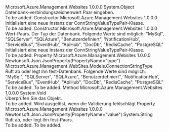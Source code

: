 <Type Name="ConnStringValueTypePair" FullName="Microsoft.Azure.Management.WebSites.Models.ConnStringValueTypePair">
  <TypeSignature Language="C#" Value="public class ConnStringValueTypePair" />
  <TypeSignature Language="ILAsm" Value=".class public auto ansi beforefieldinit ConnStringValueTypePair extends System.Object" />
  <TypeSignature Language="DocId" Value="T:Microsoft.Azure.Management.WebSites.Models.ConnStringValueTypePair" />
  <TypeSignature Language="VB.NET" Value="Public Class ConnStringValueTypePair" />
  <TypeSignature Language="F#" Value="type ConnStringValueTypePair = class" />
  <AssemblyInfo>
    <AssemblyName>Microsoft.Azure.Management.Websites</AssemblyName>
    <AssemblyVersion>1.0.0.0</AssemblyVersion>
  </AssemblyInfo>
  <Base>
    <BaseTypeName>System.Object</BaseTypeName>
  </Base>
  <Interfaces />
  <Docs>
    <summary>
            Datenbank-verbindungszeichenwert Paar eingeben.
            </summary>
    <remarks>To be added.</remarks>
  </Docs>
  <Members>
    <Member MemberName=".ctor">
      <MemberSignature Language="C#" Value="public ConnStringValueTypePair ();" />
      <MemberSignature Language="ILAsm" Value=".method public hidebysig specialname rtspecialname instance void .ctor() cil managed" />
      <MemberSignature Language="DocId" Value="M:Microsoft.Azure.Management.WebSites.Models.ConnStringValueTypePair.#ctor" />
      <MemberSignature Language="VB.NET" Value="Public Sub New ()" />
      <MemberType>Constructor</MemberType>
      <AssemblyInfo>
        <AssemblyName>Microsoft.Azure.Management.Websites</AssemblyName>
        <AssemblyVersion>1.0.0.0</AssemblyVersion>
      </AssemblyInfo>
      <Parameters />
      <Docs>
        <summary>
            Initialisiert eine neue Instanz der ConnStringValueTypePair-Klasse.
            </summary>
        <remarks>To be added.</remarks>
      </Docs>
    </Member>
    <Member MemberName=".ctor">
      <MemberSignature Language="C#" Value="public ConnStringValueTypePair (string value, Microsoft.Azure.Management.WebSites.Models.ConnectionStringType type);" />
      <MemberSignature Language="ILAsm" Value=".method public hidebysig specialname rtspecialname instance void .ctor(string value, valuetype Microsoft.Azure.Management.WebSites.Models.ConnectionStringType type) cil managed" />
      <MemberSignature Language="DocId" Value="M:Microsoft.Azure.Management.WebSites.Models.ConnStringValueTypePair.#ctor(System.String,Microsoft.Azure.Management.WebSites.Models.ConnectionStringType)" />
      <MemberSignature Language="VB.NET" Value="Public Sub New (value As String, type As ConnectionStringType)" />
      <MemberSignature Language="F#" Value="new Microsoft.Azure.Management.WebSites.Models.ConnStringValueTypePair : string * Microsoft.Azure.Management.WebSites.Models.ConnectionStringType -&gt; Microsoft.Azure.Management.WebSites.Models.ConnStringValueTypePair" Usage="new Microsoft.Azure.Management.WebSites.Models.ConnStringValueTypePair (value, type)" />
      <MemberType>Constructor</MemberType>
      <AssemblyInfo>
        <AssemblyName>Microsoft.Azure.Management.Websites</AssemblyName>
        <AssemblyVersion>1.0.0.0</AssemblyVersion>
      </AssemblyInfo>
      <Parameters>
        <Parameter Name="value" Type="System.String" />
        <Parameter Name="type" Type="Microsoft.Azure.Management.WebSites.Models.ConnectionStringType" />
      </Parameters>
      <Docs>
        <param name="value">Wert-Paars.</param>
        <param name="type">Der Typ der Datenbank. Folgende Werte sind möglich: "MySql", "SQLServer", "SQLAzure", "Benutzerdefiniert", 'NotificationHub', "ServiceBus", "EventHub", "ApiHub", "DocDb", "RedisCache", "PostgreSQL"</param>
        <summary>
            Initialisiert eine neue Instanz der ConnStringValueTypePair-Klasse.
            </summary>
        <remarks>To be added.</remarks>
      </Docs>
    </Member>
    <Member MemberName="Type">
      <MemberSignature Language="C#" Value="public Microsoft.Azure.Management.WebSites.Models.ConnectionStringType Type { get; set; }" />
      <MemberSignature Language="ILAsm" Value=".property instance valuetype Microsoft.Azure.Management.WebSites.Models.ConnectionStringType Type" />
      <MemberSignature Language="DocId" Value="P:Microsoft.Azure.Management.WebSites.Models.ConnStringValueTypePair.Type" />
      <MemberSignature Language="VB.NET" Value="Public Property Type As ConnectionStringType" />
      <MemberSignature Language="F#" Value="member this.Type : Microsoft.Azure.Management.WebSites.Models.ConnectionStringType with get, set" Usage="Microsoft.Azure.Management.WebSites.Models.ConnStringValueTypePair.Type" />
      <MemberType>Property</MemberType>
      <AssemblyInfo>
        <AssemblyName>Microsoft.Azure.Management.Websites</AssemblyName>
        <AssemblyVersion>1.0.0.0</AssemblyVersion>
      </AssemblyInfo>
      <Attributes>
        <Attribute>
          <AttributeName>Newtonsoft.Json.JsonProperty(PropertyName="type")</AttributeName>
        </Attribute>
      </Attributes>
      <ReturnValue>
        <ReturnType>Microsoft.Azure.Management.WebSites.Models.ConnectionStringType</ReturnType>
      </ReturnValue>
      <Docs>
        <summary>
            Ruft ab oder legt ihn fest-Datenbank. Folgende Werte sind möglich: "MySql", "SQLServer", "SQLAzure", "Benutzerdefiniert", 'NotificationHub', "ServiceBus", "EventHub", "ApiHub", "DocDb", "RedisCache", "PostgreSQL"
            </summary>
        <value>To be added.</value>
        <remarks>To be added.</remarks>
      </Docs>
    </Member>
    <Member MemberName="Validate">
      <MemberSignature Language="C#" Value="public virtual void Validate ();" />
      <MemberSignature Language="ILAsm" Value=".method public hidebysig newslot virtual instance void Validate() cil managed" />
      <MemberSignature Language="DocId" Value="M:Microsoft.Azure.Management.WebSites.Models.ConnStringValueTypePair.Validate" />
      <MemberSignature Language="VB.NET" Value="Public Overridable Sub Validate ()" />
      <MemberSignature Language="F#" Value="abstract member Validate : unit -&gt; unit&#xA;override this.Validate : unit -&gt; unit" Usage="connStringValueTypePair.Validate " />
      <MemberType>Method</MemberType>
      <AssemblyInfo>
        <AssemblyName>Microsoft.Azure.Management.Websites</AssemblyName>
        <AssemblyVersion>1.0.0.0</AssemblyVersion>
      </AssemblyInfo>
      <ReturnValue>
        <ReturnType>System.Void</ReturnType>
      </ReturnValue>
      <Parameters />
      <Docs>
        <summary>
            Überprüfen Sie das Objekt.
            </summary>
        <remarks>To be added.</remarks>
        <exception cref="T:Microsoft.Rest.ValidationException">
            Wird ausgelöst, wenn die Validierung fehlschlägt
            </exception>
      </Docs>
    </Member>
    <Member MemberName="Value">
      <MemberSignature Language="C#" Value="public string Value { get; set; }" />
      <MemberSignature Language="ILAsm" Value=".property instance string Value" />
      <MemberSignature Language="DocId" Value="P:Microsoft.Azure.Management.WebSites.Models.ConnStringValueTypePair.Value" />
      <MemberSignature Language="VB.NET" Value="Public Property Value As String" />
      <MemberSignature Language="F#" Value="member this.Value : string with get, set" Usage="Microsoft.Azure.Management.WebSites.Models.ConnStringValueTypePair.Value" />
      <MemberType>Property</MemberType>
      <AssemblyInfo>
        <AssemblyName>Microsoft.Azure.Management.Websites</AssemblyName>
        <AssemblyVersion>1.0.0.0</AssemblyVersion>
      </AssemblyInfo>
      <Attributes>
        <Attribute>
          <AttributeName>Newtonsoft.Json.JsonProperty(PropertyName="value")</AttributeName>
        </Attribute>
      </Attributes>
      <ReturnValue>
        <ReturnType>System.String</ReturnType>
      </ReturnValue>
      <Docs>
        <summary>
            Ruft ab, oder legt ihn fest-Paars.
            </summary>
        <value>To be added.</value>
        <remarks>To be added.</remarks>
      </Docs>
    </Member>
  </Members>
</Type>